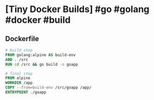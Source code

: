 # [Tiny Docker Builds] #go #golang #docker #build

## Dockerfile

```dockerfile
# build step
FROM golang:alpine AS build-env
ADD . /src
RUN cd /src && go build -o goapp

# final step
FROM alpine
WORKDIR /app
COPY --from=build-env /src/goapp /app/
ENTRYPOINT ./goapp
```

